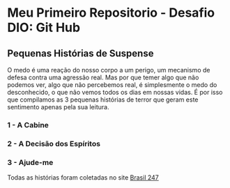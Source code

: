 # Meu Primeiro Repositorio - Desafio DIO: Git Hub
## Pequenas Histórias de Suspense

O medo é uma reação do nosso corpo a um perigo, um mecanismo de defesa contra uma agressão real. Mas por que temer algo que não podemos ver, algo que não percebemos real, é simplesmente o medo do desconhecido, o que não vemos todos os dias em nossas vidas. É por isso que compilamos as 3 pequenas histórias de terror que geram este sentimento apenas pela sua leitura.

### 1 - A Cabine
### 2 - A Decisão dos Espíritos
### 3 - Ajude-me

Todas as histórias foram coletadas no site [Brasil 247](https://www.brasil247.com/geral/3-historias-curtas-de-terror-e-medo-para-mante-lo-desperto-durante-a-noite)

